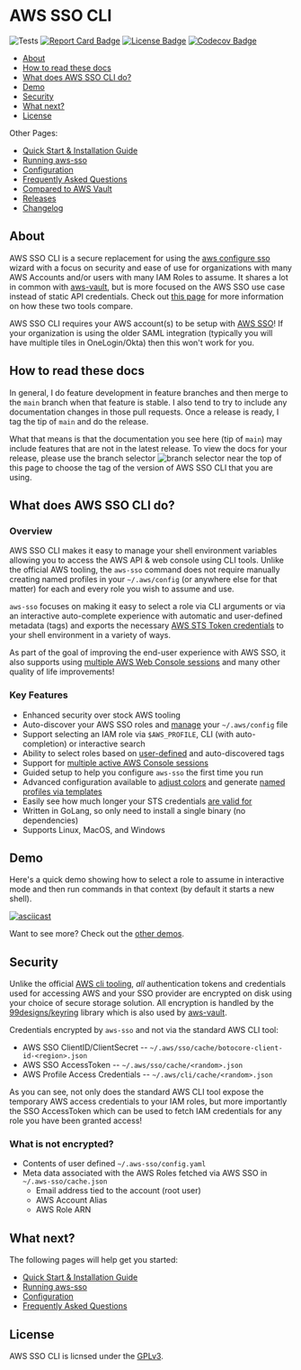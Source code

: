 # AWS SSO CLI
![Tests](https://github.com/synfinatic/aws-sso-cli/workflows/Tests/badge.svg)
[![Report Card Badge](https://goreportcard.com/badge/github.com/synfinatic/aws-sso-cli)](https://goreportcard.com/report/github.com/synfinatic/aws-sso-cli)
[![License Badge](https://img.shields.io/badge/license-GPLv3-blue.svg)](https://raw.githubusercontent.com/synfinatic/aws-sso-cli/main/LICENSE)
[![Codecov Badge](https://codecov.io/gh/synfinatic/aws-sso-cli/branch/main/graph/badge.svg?token=F8454GS4HS)](https://codecov.io/gh/synfinatic/aws-sso-cli)

 * [About](#about)
 * [How to read these docs](#how-to-read-these-docs)
 * [What does AWS SSO CLI do?](#what-does-aws-sso-cli-do)
 * [Demo](#demo)
 * [Security](#security)
 * [What next?](#what-next)
 * [License](#license)

Other Pages:

 * [Quick Start & Installation Guide](docs/quickstart.md)
 * [Running aws-sso](docs/commands.md)
 * [Configuration](docs/config.md)
 * [Frequently Asked Questions](docs/FAQ.md)
 * [Compared to AWS Vault](docs/aws-vault.md)
 * [Releases](https://github.com/synfinatic/aws-sso-cli/releases)
 * [Changelog](CHANGELOG.md)


## About

AWS SSO CLI is a secure replacement for using the [aws configure sso](
https://docs.aws.amazon.com/cli/latest/userguide/cli-configure-sso.html)
wizard with a focus on security and ease of use for organizations with
many AWS Accounts and/or users with many IAM Roles to assume. It shares
a lot in common with [aws-vault](https://github.com/99designs/aws-vault),
but is more focused on the AWS SSO use case instead of static API credentials.
Check out [this page](docs/aws-vault.md) for more information on how these
two tools compare.

AWS SSO CLI requires your AWS account(s) to be setup with [AWS SSO](
https://aws.amazon.com/single-sign-on/)!  If your organization is using the
older SAML integration (typically you will have multiple tiles in OneLogin/Okta)
then this won't work for you.

## How to read these docs

In general, I do feature development in feature branches and then merge to
the `main` branch when that feature is stable.  I also tend to try to include
any documentation changes in those pull requests.  Once a release is ready,
I tag the tip of `main` and do the release.

What that means is that the documentation you see here (tip of `main`) may
include features that are not in the latest release.  To view the docs for
your release, please use the branch selector ![branch selector](
https://user-images.githubusercontent.com/1075352/167158202-93312c5c-cbb8-403f-9e2b-4eb34e2634f3.png)
near the top of this page to choose the tag of the version of AWS SSO CLI
that you are using.

## What does AWS SSO CLI do?

### Overview

AWS SSO CLI makes it easy to manage your shell environment variables allowing
you to access the AWS API & web console using CLI tools.  Unlike the official
AWS tooling, the `aws-sso` command does not require manually creating named
profiles in your `~/.aws/config` (or anywhere else for that matter) for each
and every role you wish to assume and use.

`aws-sso` focuses on making it easy to select a role via CLI arguments or
via an interactive auto-complete experience with automatic and user-defined
metadata (tags) and exports the necessary [AWS STS Token credentials](
https://docs.aws.amazon.com/IAM/latest/UserGuide/id_credentials_temp_use-resources.html#using-temp-creds-sdk-cli)
to your shell environment in a variety of ways.

As part of the goal of improving the end-user experience with AWS SSO, it also
supports using [multiple AWS Web Console sessions](docs/quickstart.md#aws-console-access)
and many other quality of life improvements!

### Key Features

 * Enhanced security over stock AWS tooling
 * Auto-discover your AWS SSO roles and [manage](docs/commands.md#config)
     your `~/.aws/config` file
 * Support selecting an IAM role via `$AWS_PROFILE`, CLI (with auto-completion)
    or interactive search
 * Ability to select roles based on [user-defined](docs/config.md#tags)
    and auto-discovered tags
 * Support for [multiple active AWS Console sessions](docs/config.md#firefoxopenurlincontainer)
 * Guided setup to help you configure `aws-sso` the first time you run
 * Advanced configuration available to [adjust colors](docs/config.md#PromptColors)
    and generate [named profiles via templates](docs/config.md#ProfileFormat)
 * Easily see how much longer your STS credentials [are valid for](docs/commands.md#time)
 * Written in GoLang, so only need to install a single binary (no dependencies)
 * Supports Linux, MacOS, and Windows

## Demo

Here's a quick demo showing how to select a role to assume in interactive mode
and then run commands in that context (by default it starts a new shell).

<!-- exec -->
[![asciicast](https://asciinema.org/a/462167.svg)](https://asciinema.org/a/462167)

Want to see more?  Check out the [other demos](docs/demos.md).

## Security

Unlike the official [AWS cli tooling](https://aws.amazon.com/cli/), _all_
authentication tokens and credentials used for accessing AWS and your SSO
provider are encrypted on disk using your choice of secure storage solution.
All encryption is handled by the [99designs/keyring](https://github.com/99designs/keyring)
library which is also used by [aws-vault](https://github.com/99designs/aws-vault).

Credentials encrypted by `aws-sso` and not via the standard AWS CLI tool:

 * AWS SSO ClientID/ClientSecret -- `~/.aws/sso/cache/botocore-client-id-<region>.json`
 * AWS SSO AccessToken -- `~/.aws/sso/cache/<random>.json`
 * AWS Profile Access Credentials -- `~/.aws/cli/cache/<random>.json`

As you can see, not only does the standard AWS CLI tool expose the temporary
AWS access credentials to your IAM roles, but more importantly the SSO
AccessToken which can be used to fetch IAM credentials for any role you have
been granted access!

### What is not encrypted?

 * Contents of user defined `~/.aws-sso/config.yaml`
 * Meta data associated with the AWS Roles fetched via AWS SSO in `~/.aws-sso/cache.json`
    * Email address tied to the account (root user)
    * AWS Account Alias
    * AWS Role ARN

## What next?

The following pages will help get you started:

 * [Quick Start & Installation Guide](docs/quickstart.md)
 * [Running aws-sso](docs/commands.md)
 * [Configuration](docs/config.md)
 * [Frequently Asked Questions](docs/FAQ.md)

## License

AWS SSO CLI is licnsed under the [GPLv3](LICENSE).
